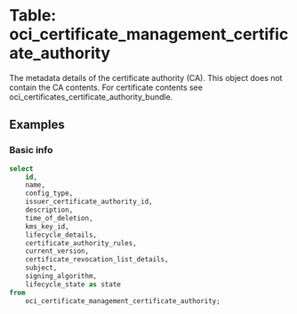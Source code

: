 # Table: oci_certificate_management_certificate_authority

The metadata details of the certificate authority (CA). This object does not contain the CA contents. For certificate contents see oci_certificates_certificate_authority_bundle.

## Examples

### Basic info

```sql
select
    id,
    name,
    config_type,
    issuer_certificate_authority_id,
    description,
    time_of_deletion,
    kms_key_id,
    lifecycle_details,
    certificate_authority_rules,
    current_version,
    certificate_revocation_list_details,
    subject,
    signing_algorithm,
    lifecycle_state as state
from
    oci_certificate_management_certificate_authority;
```